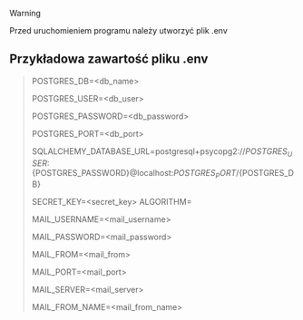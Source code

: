 > [!WARNING]
> 
> Przed uruchomieniem programu należy utworzyć plik .env
> 
## Przykładowa zawartość pliku .env


>
> POSTGRES_DB=<db_name>
>
> POSTGRES_USER=<db_user>
>
> POSTGRES_PASSWORD=<db_password>
>
> POSTGRES_PORT=<db_port>
>
> 
> SQLALCHEMY_DATABASE_URL=postgresql+psycopg2://${POSTGRES_USER}:${POSTGRES_PASSWORD}@localhost:${POSTGRES_PORT}/${POSTGRES_DB}
>
> 
> SECRET_KEY=<secret_key>
> ALGORITHM=<algorithm>
>
> MAIL_USERNAME=<mail_username>
>
> MAIL_PASSWORD=<mail_password>
> 
> MAIL_FROM=<mail_from>
> 
> MAIL_PORT=<mail_port>
> 
> MAIL_SERVER=<mail_server>
> 
> MAIL_FROM_NAME=<mail_from_name>
>
